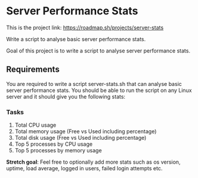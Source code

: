 # Server Performance Stats
This is the project link: https://roadmap.sh/projects/server-stats

Write a script to analyse basic server performance stats.

Goal of this project is to write a script to analyse server performance stats.

## Requirements
You are required to write a script server-stats.sh that can analyse basic server performance stats. You should be able to run the script on any Linux server and it should give you the following stats:

### Tasks

1. Total CPU usage
2. Total memory usage (Free vs Used including percentage)
3. Total disk usage (Free vs Used including percentage)
4. Top 5 processes by CPU usage
5. Top 5 processes by memory usage

**Stretch goal**: Feel free to optionally add more stats such as os version, uptime, load average, logged in users, failed login attempts etc.
